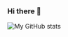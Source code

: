 ### Hi there 👋

![My GitHub stats](https://github-readme-stats.vercel.app/api?username=Omkar76&count_private=true&show_icons=true&theme=onedark)
